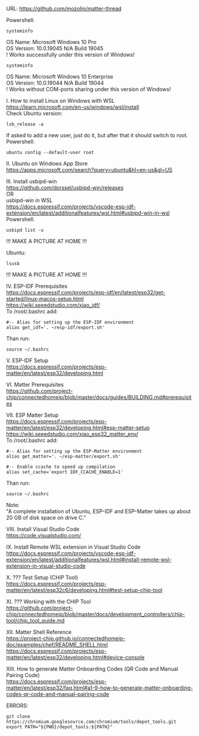 URL: https://github.com/mozolin/matter-thread  

Powershell:  
~~~
systeminfo  
~~~
OS Name: Microsoft Windows 10 Pro  
OS Version: 10.0.19045 N/A Build 19045  
! Works successfully under this version of Windows!  
~~~  
systeminfo  
~~~
OS Name: Microsoft Windows 10 Enterprise  
OS Version: 10.0.19044 N/A Build 19044  
! Works without COM-ports sharing under this version of Windows!  
  
  
I. How to install Linux on Windows with WSL  
https://learn.microsoft.com/en-us/windows/wsl/install  
Check Ubuntu version:  
~~~
lsb_release -a  
~~~
If asked to add a new user, just do it, but after that it should switch to root.  
Powershell:  
~~~
ubuntu config --default-user root  
~~~
  
II. Ubuntu on Windows App Store  
https://apps.microsoft.com/search?query=ubuntu&hl=en-us&gl=US  
  
III. Install usbipd-win  
https://github.com/dorssel/usbipd-win/releases  
OR  
usbipd-win in WSL  
https://docs.espressif.com/projects/vscode-esp-idf-extension/en/latest/additionalfeatures/wsl.html#usbipd-win-in-wsl  
Powershell:  
~~~
usbipd list -u  
~~~
!!! MAKE A PICTURE AT HOME !!!  
  
Ubuntu:  
~~~
lsusb  
~~~
!!! MAKE A PICTURE AT HOME !!!  
  
IV. ESP-IDF Prerequisites  
https://docs.espressif.com/projects/esp-idf/en/latest/esp32/get-started/linux-macos-setup.html  
https://wiki.seeedstudio.com/xiao_idf/  
To /root/.bashrc add:  
~~~
#-- Alias for setting up the ESP-IDF environment  
alias get_idf='. ~/esp-idf/export.sh'  
~~~
Than run:  
~~~
source ~/.bashrc  
~~~
  
V. ESP-IDF Setup  
https://docs.espressif.com/projects/esp-matter/en/latest/esp32/developing.html  
  
VI. Matter Prerequisites  
https://github.com/project-chip/connectedhomeip/blob/master/docs/guides/BUILDING.md#prerequisites  
  
VII. ESP Matter Setup  
https://docs.espressif.com/projects/esp-matter/en/latest/esp32/developing.html#esp-matter-setup  
https://wiki.seeedstudio.com/xiao_esp32_matter_env/  
To /root/.bashrc add:  
~~~
#-- Alias for setting up the ESP-Matter environment  
alias get_matter='. ~/esp-matter/export.sh'  
  
#-- Enable ccache to speed up compilation  
alias set_cache='export IDF_CCACHE_ENABLE=1'  
~~~
Than run:  
~~~
source ~/.bashrc  
~~~
  
Note:  
"A complete installation of Ubuntu, ESP-IDF and ESP-Matter takes up about 20 GB of disk space on drive C."  
  
VIII. Install Visual Studio Code  
https://code.visualstudio.com/  
  
IX. Install Remote WSL extension in Visual Studio Code  
https://docs.espressif.com/projects/vscode-esp-idf-extension/en/latest/additionalfeatures/wsl.html#install-remote-wsl-extension-in-visual-studio-code  
  
X. ??? Test Setup (CHIP Tool)  
https://docs.espressif.com/projects/esp-matter/en/latest/esp32c6/developing.html#test-setup-chip-tool  
  
XI. ??? Working with the CHIP Tool  
https://github.com/project-chip/connectedhomeip/blob/master/docs/development_controllers/chip-tool/chip_tool_guide.md  
  
XII. Matter Shell Reference  
https://project-chip.github.io/connectedhomeip-doc/examples/chef/README_SHELL.html  
https://docs.espressif.com/projects/esp-matter/en/latest/esp32/developing.html#device-console  
  
XIII. How to generate Matter Onboarding Codes (QR Code and Manual Pairing Code)  
https://docs.espressif.com/projects/esp-matter/en/latest/esp32/faq.html#a1-9-how-to-generate-matter-onboarding-codes-qr-code-and-manual-pairing-code  
  
  
  
ERRORS:  
~~~  
git clone https://chromium.googlesource.com/chromium/tools/depot_tools.git  
export PATH="${PWD}/depot_tools:${PATH}"  
~~~  
